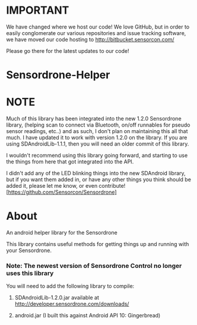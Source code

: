 IMPORTANT
=========
We have changed where we host our code! We love GitHub, but in order to easily conglomerate our various repositories and issue tracking software, we have moved our code hosting to http://bitbucket.sensorcon.com/

Please go there for the latest updates to our code!


Sensordrone-Helper
==================

# NOTE
Much of this library has been integrated into the new 1.2.0 Sensordrone library,
(helping scan to connect via Bluetooth, on/off runnables for pseudo sensor readings, etc..)
and as such, I don't plan on maintaining this all that much. I have updated it to work with
version 1.2.0 on the library.
If you are using SDAndroidLib-1.1.1, then you will need an older commit  of this library.

I wouldn't recommend using this library going forward, and starting to use the things from here that got
integrated into the API.

I didn't add any of the LED blinking things into the new SDAndroid library, but if you want them added in,
or have any other things you think should be added it, please let me know, or even contribute!
[https://github.com/Sensorcon/Sensordrone]



# About
An android helper library for the Sensordrone

This library contains useful methods for getting things up and running with your Sensordrone.

### Note: The newest version of Sensordrone Control no longer uses this library

You will need to add the following library to compile: 

1) SDAndroidLib-1.2.0.jar available at http://developer.sensordrone.com/downloads/

2) android.jar (I built this against Android API 10: Gingerbread)
